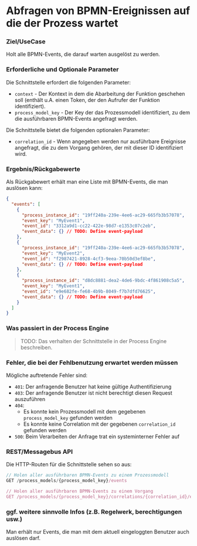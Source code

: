 # Abfragen von BPMN-Ereignissen auf die der Prozess wartet

### Ziel/UseCase

Holt alle BPMN-Events, die darauf warten ausgelöst zu werden.

### Erforderliche und Optionale Parameter

Die Schnittstelle erfordert die folgenden Parameter:

* `context` - Der Kontext in dem die Abarbeitung der Funktion geschehen soll
  (enthält u.A. einen Token, der den Aufrufer der Funktion identifiziert).
* `process_model_key` - Der Key der das Prozessmodell identifiziert, zu dem
  die ausführbaren BPMN-Events angefragt werden.

Die Schnittstelle bietet die folgenden optionalen Parameter:

* `correlation_id` - Wenn angegeben werden nur ausführbare Ereignisse angefragt,
  die zu dem Vorgang gehören, der mit dieser ID identifiziert wird.

### Ergebnis/Rückgabewerte

Als Rückgabewert erhält man eine Liste mit BPMN-Events, die man auslösen kann:

```JSON
{
  "events": [
    {
      "process_instance_id": "19ff240a-239e-4ee6-ac29-665fb3b57078",
      "event_key": "MyEvent1",
      "event_id": "3312a9d1-cc22-422e-98d7-e1353c07c2eb",
      "event_data": {} // TODO: Define event-payload
    },
    {
      "process_instance_id": "19ff240a-239e-4ee6-ac29-665fb3b57078",
      "event_key": "MyEvent2",
      "event_id": "f2987421-8928-4cf3-9eea-70b50d3ef8be",
      "event_data": {} // TODO: Define event-payload
    },
    {
      "process_instance_id": "d8dc8881-dea2-4de6-9bdc-4f861908c5a5",
      "event_key": "MyEvent1",
      "event_id": "e9e682fe-fe68-4b9b-8049-f7b7dfd76625",
      "event_data": {} // TODO: Define event-payload
    }
  ]
}
```

### Was passiert in der Process Engine

> TODO: Das verhalten der Schnittstelle in der Process Engine beschreiben.

### Fehler, die bei der Fehlbenutzung erwartet werden müssen

Mögliche auftretende Fehler sind:
- `401`: Der anfragende Benutzer hat keine gültige Authentifizierung
- `403`: Der anfragende Benutzer ist nicht berechtigt diesen Request auszuführen
- `404`:
  - Es konnte kein Prozessmodell mit dem gegebenen `process_model_key`
    gefunden werden
  - Es konnte keine Correlation mit der gegebenen `correlation_id`
    gefunden werden
- `500`: Beim Verarbeiten der Anfrage trat ein systeminterner Fehler auf

### REST/Messagebus API

Die HTTP-Routen für die Schnittstelle sehen so aus:

```JavaScript
// Holen aller ausführbaren BPMN-Events zu einem Prozessmodell
GET /process_models/{process_model_key}/events

// Holen aller ausführbaren BPMN-Events zu einem Vorgang
GET /process_models/{process_model_key}/correlations/{correlation_id}/events
```

### ggf. weitere sinnvolle Infos (z.B. Regelwerk, berechtigungen usw.)

Man erhält nur Events, die man mit dem aktuell eingeloggten Benutzer auch
auslösen darf.
